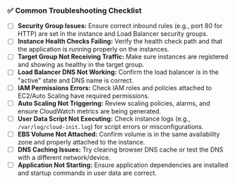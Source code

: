 
### ✅ Common Troubleshooting Checklist

- [ ] **Security Group Issues:** Ensure correct inbound rules (e.g., port 80 for HTTP) are set in the instance and Load Balancer security groups.
- [ ] **Instance Health Checks Failing:** Verify the health check path and that the application is running properly on the instances.
- [ ] **Target Group Not Receiving Traffic:** Make sure instances are registered and showing as healthy in the target group.
- [ ] **Load Balancer DNS Not Working:** Confirm the load balancer is in the "active" state and DNS name is correct.
- [ ] **IAM Permissions Errors:** Check IAM roles and policies attached to EC2/Auto Scaling have required permissions.
- [ ] **Auto Scaling Not Triggering:** Review scaling policies, alarms, and ensure CloudWatch metrics are being generated.
- [ ] **User Data Script Not Executing:** Check instance logs (e.g., `/var/log/cloud-init.log`) for script errors or misconfigurations.
- [ ] **EBS Volume Not Attached:** Confirm volume is in the same availability zone and properly attached to the instance.
- [ ] **DNS Caching Issues:** Try clearing browser DNS cache or test the DNS with a different network/device.
- [ ] **Application Not Starting:** Ensure application dependencies are installed and startup commands in user data are correct.

